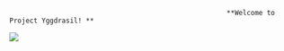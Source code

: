                                                           **Welcome to Project Yggdrasil! **                                       
![](https://s27389.pcdn.co/wp-content/uploads/2018/04/AdobeStock_188738986.jpeg)
